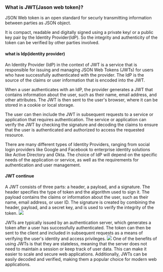 <h3> What is JWT(Jason web token)? </h3>

JSON Web token is an open standard for securly transmitting information between parties as JSON object.

It is compact, readable and digitally signed using a private key/ or a public key pair by the Identity Provider(IdP). So the integrity and authenticity of the token can be verified by other parties involved.

<h4> what is Idp(identity provider)</h4>
An Identity Provider (IdP) in the context of JWT is a service that is responsible for issuing and managing JSON Web Tokens (JWTs) for users who have successfully authenticated with the provider. The IdP is the source of the claims or user information that is encoded into the JWT.

When a user authenticates with an IdP, the provider generates a JWT that contains information about the user, such as their name, email address, and other attributes. The JWT is then sent to the user's browser, where it can be stored in a cookie or local storage.

The user can then include the JWT in subsequent requests to a service or application that requires authentication. The service or application can verify the JWT by checking the signature and decoding the claims to ensure that the user is authenticated and authorized to access the requested resource.

There are many different types of Identity Providers, ranging from social login providers like Google and Facebook to enterprise identity solutions like Active Directory and Okta. The choice of IdP will depend on the specific needs of the application or service, as well as the requirements for authentication and user management.

<h4>JWT continue</h4>
A JWT consists of three parts: a header, a payload, and a signature. The header specifies the type of token and the algorithm used to sign it. The payload contains the claims or information about the user, such as their name, email address, or user ID. The signature is created by combining the header, payload, and a secret key, and is used to verify the integrity of the token.
<img src ="https://blog.miniorange.com/wp-content/uploads/sites/19/2021/12/jwt-structure.webp">

JWTs are typically issued by an authentication server, which generates a token after a user has successfully authenticated. The token can then be sent to the client and included in subsequent requests as a means of verifying the user's identity and access privileges.
<img src="https://www.freecodecamp.org/news/content/images/2023/01/token-based-authentication.jpg">
One of the benefits of using JWTs is that they are stateless, meaning that the server does not need to maintain a session or keep track of user data. This can make it easier to scale and secure web applications. Additionally, JWTs can be easily decoded and verified, making them a popular choice for modern web applications.